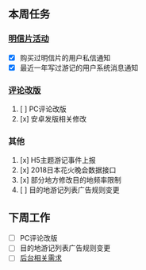 ## 本周任务

### [明信片活动](https://wiki.mafengwo.cn/pages/viewpage.action?pageId=13174017)
- [x] 购买过明信片的用户私信通知
- [x] 最近一年写过游记的用户系统消息通知

### [评论改版](https://wiki.mafengwo.cn/pages/viewpage.action?pageId=10082288)
1. [ ] PC评论改版
2. [x] 安卓发版相关修改

### 其他
1. [x] H5主题游记事件上报
2. [x] 2018日本花火晚会数据接口
3. [x] 部分地方修改目的地频率限制
4. [ ] 目的地游记列表广告规则变更

## 下周工作
- [ ] PC评论改版
- [ ] 目的地游记列表广告规则变更
- [ ] [后台相关需求](https://wiki.mafengwo.cn/pages/viewpage.action?pageId=12154780)